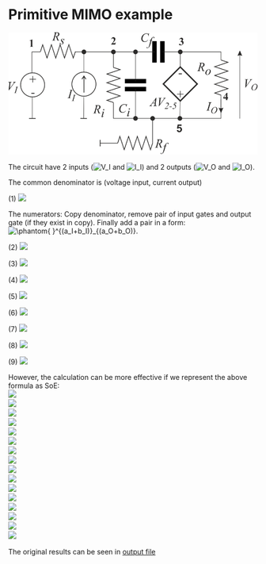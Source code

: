 # Primitive MIMO example

![Circuit](3-RC-M-2.svg)

The circuit have 2 inputs (![V_I](https://render.githubusercontent.com/render/math?math=V_I) and ![I_I](https://render.githubusercontent.com/render/math?math=I_I)) and 2 outputs (![V_O](https://render.githubusercontent.com/render/math?math=V_O) and ![I_O](https://render.githubusercontent.com/render/math?math=I_O)).

The common denominator is (voltage input, current output)

(1) <img src="https://render.githubusercontent.com/render/math?math=D%3D%5CvarDelta%5E%7B(1%2B0)(4%2B5)%7D_%7B(1%2B0)(4%2B5)%7D">


The numerators: Copy denominator, remove pair of input gates and output gate (if they exist in copy). Finally add a pair in a form: ![\phantom{ }^{(a_I+b_I)}_{(a_O+b_O)}](https://render.githubusercontent.com/render/math?math=%5Cphantom%7B%20%7D%5E%7B(a_I%2Bb_I)%7D_%7B(a_O%2Bb_O)%7D).
<!-- $D=\varDelta^{(1+0)(4+5)}_{(1+0)(4+5)}$ -->

(2) <img src="https://render.githubusercontent.com/render/math?math=N_%7Bvo%5Cleftarrow%20vi%7D%3D%5CvarDelta%5E%7B(1%2B0)(4%2B5)%7D_%7B(3%2B5)(4%2B5)%7D">

<!-- $N_{vo\leftarrow vi}=\varDelta^{(1+0)(4+5)}_{(3+5)(4+5)}$ -->

(3) <img src="https://render.githubusercontent.com/render/math?math=N_%7Bvo%5Cleftarrow%20ii%7D%3D%5CvarDelta%5E%7B(1%2B0)(4%2B5)(2%2B0)%7D_%7B(1%2B0)(4%2B5)(3%2B5)%7D">

<!-- $N_{vo\leftarrow ii}=\varDelta^{(1+0)(4+5)(2+0)}_{(1+0)(4+5)(3+5)}$ -->

(4) <img src="https://render.githubusercontent.com/render/math?math=N_%7Bio%5Cleftarrow%20vi%7D%3D%5CvarDelta%5E%7B(1%2B0)%7D_%7B(4%2B5)%7D">

<!-- $N_{io\leftarrow vi}=\varDelta^{(1+0)}_{(4+5)}$ -->

(5) <img src="https://render.githubusercontent.com/render/math?math=N_%7Bio%5Cleftarrow%20ii%7D%3D%5CvarDelta%5E%7B(1%2B0)(2%2B0)%7D_%7B(1%2B0)(4%2B5)%7D">

<!-- $N_{io\leftarrow ii}=\varDelta^{(1+0)(2+0)}_{(1+0)(4+5)}$ -->

(6) <img src="https://render.githubusercontent.com/render/math?math=K_%7Bvo%5Cleftarrow%20vi%7D%3D%7B%7B%5CvarDelta%5E%7B(1%2B0)(4%2B5)%7D_%7B(3%2B5)(4%2B5)%7D%7D%5Cover%7B%5CvarDelta%5E%7B(1%2B0)(4%2B5)%7D_%7B(1%2B0)(4%2B5)%7D%7D%7D%3D%5Cleft(A%5Ccdot%20R_i%5Cright)%7B%7B-1%7D%5Cover%7Bs%5Ccdot%5Cleft(R_f%2BR_s%20%5Cright)%5Ccdot%5Cleft(%5Cleft(A%2B1%5Cright)%5Ccdot%20C_f%2BC_i%20%5Cright)%5Ccdot%20R_i%2B%5Cleft(R_f%2BR_s%2BR_i%20%5Cright)%7D%7D">

<!-- $K_{vo\leftarrow vi}={{\varDelta^{(1+0)(4+5)}_{(3+5)(4+5)}}\over{\varDelta^{(1+0)(4+5)}_{(1+0)(4+5)}}}=\left(A\cdot R_i\right){{-1}\over{s\cdot\left(R_f+R_s \right)\cdot\left(\left(A+1\right)\cdot C_f+C_i \right)\cdot R_i+\left(R_f+R_s+R_i \right)}}$ -->

(7) <img src="https://render.githubusercontent.com/render/math?math=M_%7Bvo%5Cleftarrow%20ii%7D%3D%7B%7B%5CvarDelta%5E%7B(1%2B0)(4%2B5)(2%2B0)%7D_%7B(1%2B0)(4%2B5)(3%2B5)%7D%7D%5Cover%7B%5CvarDelta%5E%7B(1%2B0)(4%2B5)%7D_%7B(1%2B0)(4%2B5)%7D%7D%7D%3D%5Cleft(A%5Ccdot%20R_s%5Ccdot%20R_i%20%5Cright)%7B%7B-1%7D%5Cover%7Bs%5Ccdot%5Cleft(R_f%2BR_s%20%5Cright)%5Ccdot%5Cleft(%5Cleft(A%2B1%5Cright)%5Ccdot%20C_f%2BC_i%20%5Cright)%5Ccdot%20R_i%2B%5Cleft(R_f%2BR_s%2BR_i%20%5Cright)%7D%7D">

<!-- $M_{vo\leftarrow ii}={{\varDelta^{(1+0)(4+5)(2+0)}_{(1+0)(4+5)(3+5)}}\over{\varDelta^{(1+0)(4+5)}_{(1+0)(4+5)}}}=\left(A\cdot R_s\cdot R_i \right){{-1}\over{s\cdot\left(R_f+R_s \right)\cdot\left(\left(A+1\right)\cdot C_f+C_i \right)\cdot R_i+\left(R_f+R_s+R_i \right)}}$ -->

(8) <img src="https://render.githubusercontent.com/render/math?math=N_%7Bio%5Cleftarrow%20vi%7D%3D%7B%7B%5CvarDelta%5E%7B(1%2B0)%7D_%7B(4%2B5)%7D%7D%5Cover%7B%5CvarDelta%5E%7B(1%2B0)(4%2B5)%7D_%7B(1%2B0)(4%2B5)%7D%7D%7D%3D%7B%7BA%5Ccdot%20R_i%7D%5Cover%7BR_o%7D%7D%7B%7B-1%7D%5Cover%7Bs%5Ccdot%5Cleft(R_f%2BR_s%20%5Cright)%5Ccdot%5Cleft(%5Cleft(A%2B1%5Cright)%5Ccdot%20C_f%2BC_i%20%5Cright)%5Ccdot%20R_i%2B%5Cleft(R_f%2BR_s%2BR_i%20%5Cright)%7D%7D">

<!-- $N_{io\leftarrow vi}={{\varDelta^{(1+0)}_{(4+5)}}\over{\varDelta^{(1+0)(4+5)}_{(1+0)(4+5)}}}={{A\cdot R_i}\over{R_o}}{{-1}\over{s\cdot\left(R_f+R_s \right)\cdot\left(\left(A+1\right)\cdot C_f+C_i \right)\cdot R_i+\left(R_f+R_s+R_i \right)}}$ -->

(9) <img src="https://render.githubusercontent.com/render/math?math=K_%7Bio%5Cleftarrow%20ii%7D%3D%7B%7B%5CvarDelta%5E%7B(1%2B0)(2%2B0)%7D_%7B(1%2B0)(4%2B5)%7D%7D%5Cover%7B%5CvarDelta%5E%7B(1%2B0)(4%2B5)%7D_%7B(1%2B0)(4%2B5)%7D%7D%7D%3D%7B%7BA%5Ccdot%20R_s%5Ccdot%20R_i%7D%5Cover%7BR_o%7D%7D%7B%7B-1%7D%5Cover%7Bs%5Ccdot%5Cleft(R_f%2BR_s%20%5Cright)%5Ccdot%5Cleft(%5Cleft(A%2B1%5Cright)%5Ccdot%20C_f%2BC_i%20%5Cright)%5Ccdot%20R_i%2B%5Cleft(R_f%2BR_s%2BR_i%20%5Cright)%7D%7D">

<!-- $K_{io\leftarrow ii}={{\varDelta^{(1+0)(2+0)}_{(1+0)(4+5)}}\over{\varDelta^{(1+0)(4+5)}_{(1+0)(4+5)}}}={{A\cdot R_s\cdot R_i}\over{R_o}}{{-1}\over{s\cdot\left(R_f+R_s \right)\cdot\left(\left(A+1\right)\cdot C_f+C_i \right)\cdot R_i+\left(R_f+R_s+R_i \right)}}$ -->
However, the calculation can be more effective if we represent the above formula as SoE:\
<img src="https://render.githubusercontent.com/render/math?math=X10%3DR_f%2BR_s%2BR_i"><!-- $X10=R_f+R_s+R_i$\ -->\
<img src="https://render.githubusercontent.com/render/math?math=X11%3DX10%5Ccdot%20R_o"><!-- $X11=X10\cdot R_o$\ -->\
<img src="https://render.githubusercontent.com/render/math?math=X12%3DA%2B1"><!-- $X12=A+1$\ -->\
<img src="https://render.githubusercontent.com/render/math?math=X13%3DX12%5Ccdot%20C_f"><!-- $X13=X12\cdot C_f$\ -->\
<img src="https://render.githubusercontent.com/render/math?math=X14%3DX13%2BC_i"><!-- $X14=X13+C_i$\ -->\
<img src="https://render.githubusercontent.com/render/math?math=X15%3DR_f%2BR_s"><!-- $X15=R_f+R_s$\ -->\
<img src="https://render.githubusercontent.com/render/math?math=X16%3DX15%5Ccdot%20X14%5Ccdot%20R_i%5Ccdot%20R_o"><!-- $X16=X15\cdot X14\cdot R_i\cdot R_o$\ -->\
<img src="https://render.githubusercontent.com/render/math?math=X17%3DA%5Ccdot%20R_i%5Ccdot%20R_o"><!-- $X17=A\cdot R_i\cdot R_o$\ -->\
<img src="https://render.githubusercontent.com/render/math?math=X18%3DA%5Ccdot%20R_s%5Ccdot%20R_i%5Ccdot%20R_o"><!-- $X18=A\cdot R_s\cdot R_i\cdot R_o$\ -->\
<img src="https://render.githubusercontent.com/render/math?math=X19%3DA%5Ccdot%20R_i"><!-- $X19=A\cdot R_i$\ -->\
<img src="https://render.githubusercontent.com/render/math?math=X20%3DA%5Ccdot%20R_s%5Ccdot%20R_i"><!-- $X20=A\cdot R_s\cdot R_i$\ -->\
<img src="https://render.githubusercontent.com/render/math?math=%5CvarDelta_%7B(1%2B0)(4%2B5)%7D%5E%7B(1%2B0)(4%2B5)%7D%3Ds%5Ccdot%20X16%2BX11"><!-- $\varDelta_{(1+0)(4+5)}^{(1+0)(4+5)}=s\cdot X16+X11$\ -->\
<img src="https://render.githubusercontent.com/render/math?math=%5CvarDelta_%7B(3%2B5)(4%2B5)%7D%5E%7B(1%2B0)(4%2B5)%7D%20%3D-%20X17"><!-- $\varDelta_{(3+5)(4+5)}^{(1+0)(4+5)} =- X17$\ -->\
<img src="https://render.githubusercontent.com/render/math?math=%5CvarDelta_%7B(3%2B5)(1%2B0)(4%2B5)%7D%5E%7B(2%2B0)(1%2B0)(4%2B5)%7D%20%3D-%20X18"><!-- $\varDelta_{(3+5)(1+0)(4+5)}^{(2+0)(1+0)(4+5)} =- X18$\ -->\
<img src="https://render.githubusercontent.com/render/math?math=%5CvarDelta_%7B(4%2B5)%7D%5E%7B(1%2B0)%7D%3D-%20X19"><!-- $\varDelta_{(4+5)}^{(1+0)}=- X19$\ -->\
<img src="https://render.githubusercontent.com/render/math?math=%5CvarDelta_%7B(4%2B5)(1%2B0)%7D%5E%7B(2%2B0)(1%2B0)%7D%20%3D-%20X20"><!-- $\varDelta_{(4+5)(1+0)}^{(2+0)(1+0)} =- X20$\ -->

The original results can be seen in [output file](./Models.txt)